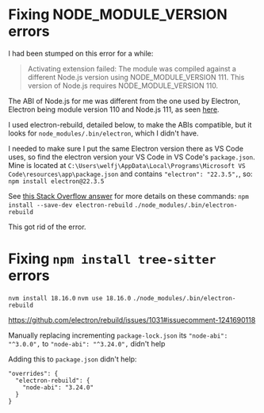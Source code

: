 # Fixing NODE_MODULE_VERSION errors

I had been stumped on this error for a while:
> Activating extension failed: The module was compiled against a different Node.js version using NODE_MODULE_VERSION 111. This version of Node.js requires NODE_MODULE_VERSION 110.

The ABI of Node.js for me was different from the one used by Electron, Electron being module version 110 and Node.js 111, as seen [here](https://github.com/nodejs/node/commit/3efe901dd6).

I used electron-rebuild, detailed below, to make the ABIs compatible, but it looks for `node_modules/.bin/electron`, which I didn't have.

I needed to make sure I put the same Electron version there as VS Code uses, so find the electron version your VS Code in VS Code's `package.json`.
Mine is located at
`C:\Users\welfj\AppData\Local\Programs\Microsoft VS Code\resources\app\package.json`
and contains `"electron": "22.3.5",`, so:
`npm install electron@22.3.5`

See [this Stack Overflow answer](https://stackoverflow.com/a/67309198/13279557) for more details on these commands:
`npm install --save-dev electron-rebuild`
`./node_modules/.bin/electron-rebuild`

This got rid of the error.

# Fixing `npm install tree-sitter` errors

`nvm install 18.16.0`
`nvm use 18.16.0`
`./node_modules/.bin/electron-rebuild`

https://github.com/electron/rebuild/issues/1031#issuecomment-1241690118

Manually replacing incrementing `package-lock.json` its `"node-abi": "^3.0.0",` to `"node-abi": "^3.24.0",` didn't help

Adding this to `package.json` didn't help:
```
"overrides": {
  "electron-rebuild": {
    "node-abi": "3.24.0"
  }
}
```
